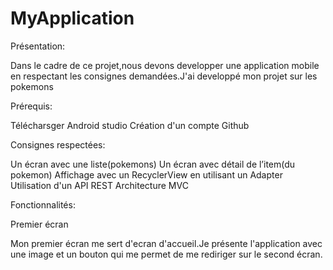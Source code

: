 # MyApplication

Présentation:

Dans le cadre de ce projet,nous devons developper une application mobile en respectant les consignes demandées.J'ai developpé mon projet sur les pokemons

Prérequis:

Télécharsger Android studio 
Création d'un compte Github

Consignes respectées:

Un écran avec une liste(pokemons)
Un écran avec détail de l’item(du pokemon)
Affichage avec un RecyclerView en utilisant un Adapter
Utilisation d'un API REST
Architecture MVC

Fonctionnalités:

Premier écran

Mon premier écran me sert d'ecran d'accueil.Je présente l'application avec une image et un bouton qui me permet de me rediriger sur le second écran.






